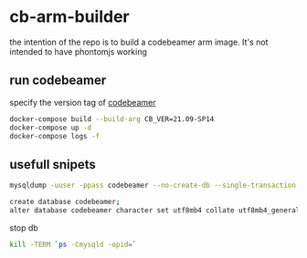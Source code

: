 # cb-arm-builder

the intention of the repo is to build a codebeamer arm image.
It's not intended to have phontomjs working

## run codebeamer

specify the version tag of [codebeamer](https://hub.docker.com/r/intland/codebeamer/tags)

```bash
docker-compose build --build-arg CB_VER=21.09-SP14
docker-compose up -d
docker-compose logs -f
```

## usefull snipets

```bash
mysqldump -uuser -ppass codebeamer --no-create-db --single-transaction --routines --default-character-set=utf8 --result-file=/tmp/cb.dump
```

```bash
create database codebeamer;
alter database codebeamer character set utf8mb4 collate utf8mb4_general_ci;
```

stop db

```bash
kill -TERM `ps -Cmysqld -opid=`
```
